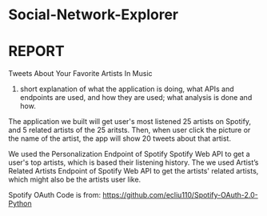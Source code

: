 # Social-Network-Explorer
# REPORT

Tweets About Your Favorite Artists In Music

1. short explanation of what the application is doing, what APIs and endpoints are used, and how they are used; what analysis is done and how.

The application we built will get user's most listened 25 artists on Spotify, and 5 related artists of the 25 aritsts.
Then, when user click the picture or the name of the artist, the app will show 20 tweets about that artist.

We used the Personalization Endpoint of Spotify Spotify Web API to get a user's top artists, which is based their listening history.
The we used Artist’s Related Artists Endpoint of Spotify Web API to get the artists' related artists, which might also be the artists user like.

Spotify OAuth Code is from: https://github.com/ecliu110/Spotify-OAuth-2.0-Python

